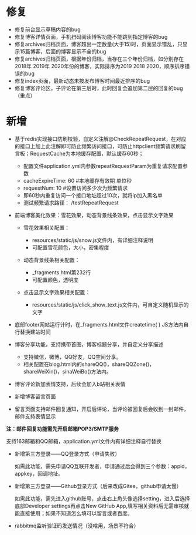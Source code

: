 # 修复

- 修复前台显示草稿内容的bug
- 修复博客详情页面，手机扫码阅读博客功能不能跳到指定博客的bug
- 修复archives归档页面，博客超出一定数量(大于15)时，页面显示错乱，只显示15篇博客，后面的博客显示不全的bug
- 修复archives归档页面，根据年份归档，当存在三个年份归档，如分别存在2018年 2019年 2020年份的博客，实际排序为2019 2018 2020，顺序排序错误的bug
- 修复index页面，最新动态未按发布博客时间最近排序的bug
- 修复博客评论区，子评论在第三层时，此时回复会追加第二层的回复的bug（重点）

# 新增

- 基于redis实现接口防刷校验，自定义注解@CheckRepeatRequest，在对应的接口上加上此注解即可防止频繁访问接口，可防止httpclient频繁请求刷留言板；RequestCache为本地缓存配置，默认缓存60秒；
  - 配置文件application.yml内参数repeatRequestParam为重复请求配置参数
  - cacheExpireTime: 60 #本地缓存有效期 单位秒
  - requestNum: 10 #设置访问多少次为频繁请求
  - 即60秒内重复访问一个接口地址超过10次，就将ip加入黑名单
  - 测试频繁请求路径： /testRepeatRequest

- 前端博客美化效果：雪花效果，动态背景线条效果，点击显示文字效果

  - 雪花效果相关配置：
    - resources/static/js/snow.js文件内，有详细注释说明
    - 可配置雪花颜色，大小，密集程度

  - 动态背景线条相关配置：
    - _fragments.html第232行
    - 可配置颜色，透明度

  - 点击显示文字效果相关配置：
    - resources/static/js/click_show_text.js文件内，可自定义随机显示的文字




- 底部footer网站运行计时，在_fragments.html文件createtime( ) JS方法内自行替换建站时间

- 博客分享功能，支持携带首图，博客标题分享，并自定义分享描述

  - 支持微信，微博，QQ好友，QQ空间分享。
  - 相关配置在blog.html内的shareQQ()，shareQQZone()，shareWeiXin()，sinaWeiBo()方法内。

- 博客评论新加表情支持，后续会加入b站相关表情

- 新增博客留言页面

- 留言页面支持邮件回复通知，开启后评论，当评论被回复后会收到一封邮件，邮件支持表情显示


**注：邮件回复功能需先开启邮箱POP3/SMTP服务**

支持163邮箱和QQ邮箱，application.yml文件内有详细注释自行替换

- 新增第三方登录——QQ登录方式（申请失败）

  如需此功能，需先申请QQ互联开发者，申请通过后会得到三个参数：appid，appkey，回调地址。


- 新增第三方登录——Github登录方式（后来改成Gitee，github申请太慢）

  如需此功能，需先进入github账号，点击右上角头像选择setting，进入后选择底部Developer settings再点击New GitHub App,填写相关资料后无需审核就能直接使用；如果不知道怎么填可以留言或者百度。

- rabbitmq监听验证码发送情况（没啥用，场景不符合）

